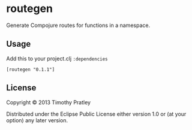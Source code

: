 # routegen

Generate Compojure routes for functions in a namespace.

## Usage

Add this to your project.clj `:dependencies`

`[routegen "0.1.1"]`

## License

Copyright © 2013 Timothy Pratley

Distributed under the Eclipse Public License either version 1.0 or (at
your option) any later version.



